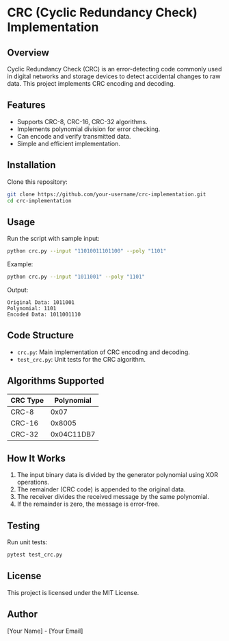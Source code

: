 # CRC (Cyclic Redundancy Check) Implementation

## Overview
Cyclic Redundancy Check (CRC) is an error-detecting code commonly used in digital networks and storage devices to detect accidental changes to raw data. This project implements CRC encoding and decoding.

## Features
- Supports CRC-8, CRC-16, CRC-32 algorithms.
- Implements polynomial division for error checking.
- Can encode and verify transmitted data.
- Simple and efficient implementation.

## Installation
Clone this repository:
```bash
git clone https://github.com/your-username/crc-implementation.git
cd crc-implementation
```

## Usage
Run the script with sample input:
```bash
python crc.py --input "11010011101100" --poly "1101"
```

Example:
```bash
python crc.py --input "1011001" --poly "1101"
```
Output:
```
Original Data: 1011001
Polynomial: 1101
Encoded Data: 1011001110
```

## Code Structure
- `crc.py`: Main implementation of CRC encoding and decoding.
- `test_crc.py`: Unit tests for the CRC algorithm.

## Algorithms Supported
| CRC Type | Polynomial |
|----------|------------|
| CRC-8    | 0x07       |
| CRC-16   | 0x8005     |
| CRC-32   | 0x04C11DB7 |

## How It Works
1. The input binary data is divided by the generator polynomial using XOR operations.
2. The remainder (CRC code) is appended to the original data.
3. The receiver divides the received message by the same polynomial.
4. If the remainder is zero, the message is error-free.

## Testing
Run unit tests:
```bash
pytest test_crc.py
```

## License
This project is licensed under the MIT License.

## Author
[Your Name] - [Your Email]
